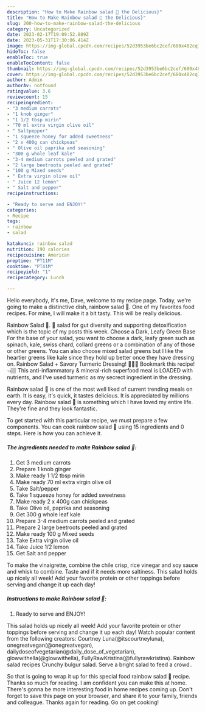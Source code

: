 ```yaml
---
description: "How to Make Rainbow salad 🌈 the Delicious}"
title: "How to Make Rainbow salad 🌈 the Delicious}"
slug: 200-how-to-make-rainbow-salad-the-delicious
category: Uncategorized
date: 2023-02-17T19:09:52.889Z
date: 2023-05-31T17:30:06.414Z
image: https://img-global.cpcdn.com/recipes/52d3953be6bc2cef/680x482cq70/rainbow-salad-recipe-main-photo.jpg
hideToc: false
enableToc: true
enableTocContent: false
thumbnail: https://img-global.cpcdn.com/recipes/52d3953be6bc2cef/680x482cq70/rainbow-salad-recipe-main-photo.jpg
cover: https://img-global.cpcdn.com/recipes/52d3953be6bc2cef/680x482cq70/rainbow-salad-recipe-main-photo.jpg
author: Admin
authorAv: notfound
ratingvalue: 3.6
reviewcount: 15
recipeingredient:
- "3 medium carrots"
- "1 knob ginger"
- "1 1/2 tbsp mirin"
- "70 ml extra virgin olive oil"
- " Saltpepper"
- "1 squeeze honey for added sweetness"
- "2 x 400g can chickpeas"
- " Olive oil paprika and seasoning"
- "300 g whole leaf kale"
- "3-4 medium carrots peeled and grated"
- "2 large beetroots peeled and grated"
- "100 g Mixed seeds"
- " Extra virgin olive oil"
- " Juice 12 lemon"
- " Salt and pepper"
recipeinstructions:

- "Ready to serve and ENJOY!"
categories:
- Recipe
tags:
- rainbow
- salad

katakunci: rainbow salad 
nutrition: 190 calories
recipecuisine: American
preptime: "PT11M"
cooktime: "PT41M"
recipeyield: "1"
recipecategory: Lunch

---
```



Hello everybody, it's me, Dave, welcome to my recipe page. Today, we're going to make a distinctive dish, rainbow salad 🌈. One of my favorites food recipes. For mine, I will make it a bit tasty. This will be really delicious.

Rainbow Salad 🌈. 🌈 salad for gut diversity and supporting detoxification which is the topic of my posts this week. Choose a Dark, Leafy Green Base For the base of your salad, you want to choose a dark, leafy green such as spinach, kale, swiss chard, collard greens or a combination of any of those or other greens. You can also choose mixed salad greens but I like the heartier greens like kale since they hold up better once they have dressing on. Rainbow Salad + Savory Turmeric Dressing! 🤤🥑🌱 Bookmark this recipe! 👈🏽 This anti-inflammatory &amp; mineral-rich superfood meal is LOADED with nutrients, and I&#39;ve used turmeric as my secrect ingredient in the dressing.

Rainbow salad 🌈 is one of the most well liked of current trending meals on earth. It is easy, it's quick, it tastes delicious. It is appreciated by millions every day. Rainbow salad 🌈 is something which I have loved my entire life. They're fine and they look fantastic.


To get started with this particular recipe, we must prepare a few components. You can cook rainbow salad 🌈 using 15 ingredients and 0 steps. Here is how you can achieve it.

<!--inarticleads1-->

##### The ingredients needed to make Rainbow salad 🌈:

1. Get 3 medium carrots
1. Prepare 1 knob ginger
1. Make ready 1 1/2 tbsp mirin
1. Make ready 70 ml extra virgin olive oil
1. Take  Salt/pepper
1. Take 1 squeeze honey for added sweetness
1. Make ready 2 x 400g can chickpeas
1. Take  Olive oil, paprika and seasoning
1. Get 300 g whole leaf kale
1. Prepare 3-4 medium carrots peeled and grated
1. Prepare 2 large beetroots peeled and grated
1. Make ready 100 g Mixed seeds
1. Take  Extra virgin olive oil
1. Take  Juice 1/2 lemon
1. Get  Salt and pepper


To make the vinaigrette, combine the chile crisp, rice vinegar and soy sauce and whisk to combine. Taste and if it needs more saltiness. This salad holds up nicely all week! Add your favorite protein or other toppings before serving and change it up each day! 

<!--inarticleads2-->

##### Instructions to make Rainbow salad 🌈:


1. Ready to serve and ENJOY!

This salad holds up nicely all week! Add your favorite protein or other toppings before serving and change it up each day! Watch popular content from the following creators: Courtney Luna(@itscourtneyluna), onegreatvegan(@onegreatvegan), dailydoseofvegetarian(@daily_dose_of_vegetarian), glowwithella(@glowwithella), FullyRawKristina(@fullyrawkristina). Rainbow salad recipes Crunchy bulgur salad. Serve a bright salad to feed a crowd.. 

So that is going to wrap it up for this special food rainbow salad 🌈 recipe. Thanks so much for reading. I am confident you can make this at home. There's gonna be more interesting food in home recipes coming up. Don't forget to save this page on your browser, and share it to your family, friends and colleague. Thanks again for reading. Go on get cooking!
